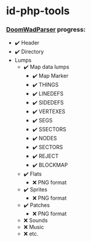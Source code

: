 # id-php-tools

### [DoomWadParser](DoomWadParser.php) progress:

- ✔️ Header
- ✔️ Directory
- Lumps
  - ✔️ Map data lumps
    - ✔️ Map Marker
    - ✔️ THINGS
    - ✔️ LINEDEFS
    - ✔️ SIDEDEFS
    - ✔️ VERTEXES
    - ✔️ SEGS
    - ✔️ SSECTORS
    - ✔️ NODES
    - ✔️ SECTORS
    - ✔️ REJECT
    - ✔️ BLOCKMAP
  - ✔️ Flats
    - ❌ PNG format
  - ✔️ Sprites
    - ❌ PNG format
  - ✔️ Patches
    - ❌ PNG format
  - ❌ Sounds
  - ❌ Music
  - ❌ etc.

